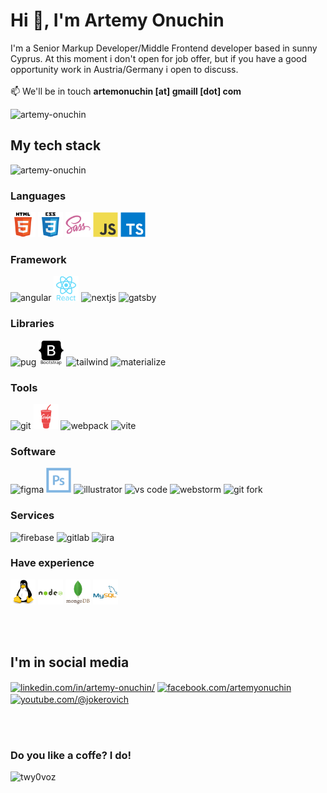 # Hi 👋, I'm Artemy Onuchin

I'm a Senior Markup Developer/Middle Frontend developer based in sunny Cyprus. At this moment i don't open for job offer, but if you have a good opportunity work in Austria/Germany i open to discuss.
<br>
<br>
📫 We'll be in touch **artemonuchin [at] gmaill [dot] com**
<br>
<p><img src="https://komarev.com/ghpvc/?username=artemy-onuchin" alt="artemy-onuchin" /></p>

## My tech stack
<img src="https://github-readme-stats.vercel.app/api/top-langs?username=artemy-onuchin&show_icons=true&locale=en&layout=compact" alt="artemy-onuchin" />

### Languages
<a><img src="https://raw.githubusercontent.com/devicons/devicon/master/icons/html5/html5-original-wordmark.svg" alt="html5" title="html5" width="40" height="40"/></a>
<a><img src="https://raw.githubusercontent.com/devicons/devicon/master/icons/css3/css3-original-wordmark.svg" alt="css3" title="css3" width="40" height="40"/></a>
<a><img src="https://raw.githubusercontent.com/devicons/devicon/master/icons/sass/sass-original.svg" alt="sass" title="sass" width="40" height="40"/></a>
<a><img src="https://raw.githubusercontent.com/devicons/devicon/master/icons/javascript/javascript-original.svg" alt="javascript" title="javascript" width="40" height="40"/></a>
<a><img src="https://raw.githubusercontent.com/devicons/devicon/master/icons/typescript/typescript-original.svg" alt="typescript" title="typescript" width="40" height="40"/></a>

### Framework
<a><img src="https://angular.io/assets/images/logos/angular/angular.svg" alt="angular" title="angular" width="40" height="40"/></a>
<a><img src="https://raw.githubusercontent.com/devicons/devicon/master/icons/react/react-original-wordmark.svg" alt="react" title="react" width="40" height="40"/></a>
<a><img src="https://cdn.worldvectorlogo.com/logos/nextjs-2.svg" alt="nextjs" title="nextjs" width="40" height="40"/></a>
<a><img src="https://www.vectorlogo.zone/logos/gatsbyjs/gatsbyjs-icon.svg" alt="gatsby" title="gatsby" width="40" height="40"/></a>

### Libraries
<a><img src="https://cdn.worldvectorlogo.com/logos/pug.svg" alt="pug" title="pug" width="40" height="40"/></a>
<a><img src="https://raw.githubusercontent.com/devicons/devicon/master/icons/bootstrap/bootstrap-plain-wordmark.svg" alt="bootstrap" title="bootstrap" width="40" height="40"/></a>
<a><img src="https://www.vectorlogo.zone/logos/tailwindcss/tailwindcss-icon.svg" alt="tailwind" title="tailwind" width="40" height="40"/></a>
<a><img src="https://raw.githubusercontent.com/prplx/svg-logos/5585531d45d294869c4eaab4d7cf2e9c167710a9/svg/materialize.svg" alt="materialize" title="materialize" width="40" height="40"/></a>

### Tools
<a><img src="https://www.vectorlogo.zone/logos/git-scm/git-scm-icon.svg" alt="git" title="git" width="40" height="40"/></a>
<a><img src="https://raw.githubusercontent.com/devicons/devicon/master/icons/gulp/gulp-plain.svg" alt="gulp" title="gulp" width="40" height="40"/></a>
<a><img src="https://cdn.worldvectorlogo.com/logos/webpack-icon.svg" alt="webpack" title="webpack" width="40" height="40"/></a>
<a><img src="https://cdn.worldvectorlogo.com/logos/vitejs.svg" alt="vite" title="vite" width="40" height="40"/></a>

### Software
<a><img src="https://www.vectorlogo.zone/logos/figma/figma-icon.svg" alt="figma" title="figma" width="40" height="40"/></a>
<a><img src="https://raw.githubusercontent.com/devicons/devicon/master/icons/photoshop/photoshop-line.svg" alt="photoshop" title="photoshop" width="40" height="40"/></a>
<a><img src="https://www.vectorlogo.zone/logos/adobe_illustrator/adobe_illustrator-icon.svg" alt="illustrator" title="illustrator" width="40" height="40"/></a>
<a><img src="https://cdn.worldvectorlogo.com/logos/visual-studio-code-1.svg" alt="vs code" title="vs code" width="40" height="40"/></a>
<a><img src="https://cdn.worldvectorlogo.com/logos/webstorm-icon.svg" alt="webstorm" title="webstorm" width="40" height="40"/></a>
<a><img src="https://git-fork.com/images/logo.png" alt="git fork" title="git fork" width="40" height="40"/></a>



### Services
<a><img src="https://www.vectorlogo.zone/logos/firebase/firebase-icon.svg" alt="firebase" title="firebase" width="40" height="40"/></a>
<a><img src="https://cdn.worldvectorlogo.com/logos/gitlab-3.svg" alt="gitlab" title="gitlab" width="40" height="40"/></a>
<a><img src="https://cdn.worldvectorlogo.com/logos/jira-3.svg" alt="jira" title="jira" width="40" height="40"/></a>



### Have experience
<a><img src="https://raw.githubusercontent.com/devicons/devicon/master/icons/linux/linux-original.svg" alt="linux" title="linux" width="40" height="40"/></a>
<a><img src="https://raw.githubusercontent.com/devicons/devicon/master/icons/nodejs/nodejs-original-wordmark.svg" alt="nodejs" title="nodejs" width="40" height="40"/></a>
<a><img src="https://raw.githubusercontent.com/devicons/devicon/master/icons/mongodb/mongodb-original-wordmark.svg" alt="mongodb" title="mongodb" width="40" height="40"/></a>
<a><img src="https://raw.githubusercontent.com/devicons/devicon/master/icons/mysql/mysql-original-wordmark.svg" alt="mysql" title="mysql" width="40" height="40"/></a>

<br>
<br>

## I'm in social media
<a href="https://linkedin.com/in/linkedin.com/in/artemy-onuchin/" target="blank"><img align="center" src="https://raw.githubusercontent.com/rahuldkjain/github-profile-readme-generator/master/src/images/icons/Social/linked-in-alt.svg" alt="linkedin.com/in/artemy-onuchin/" height="30" width="40" /></a>
<a href="https://fb.com/facebook.com/artemyonuchin" target="blank"><img align="center" src="https://raw.githubusercontent.com/rahuldkjain/github-profile-readme-generator/master/src/images/icons/Social/facebook.svg" alt="facebook.com/artemyonuchin" height="30" width="40" /></a>
<a href="https://www.youtube.com/c/youtube.com/@jokerovich" target="blank"><img align="center" src="https://raw.githubusercontent.com/rahuldkjain/github-profile-readme-generator/master/src/images/icons/Social/youtube.svg" alt="youtube.com/@jokerovich" height="30" width="40" /></a>

<br>
<br>

### Do you like a coffe? I do!
<a href="https://www.buymeacoffee.com/twy0voz"> <img align="left" src="https://cdn.buymeacoffee.com/buttons/v2/default-yellow.png" height="50" width="210" alt="twy0voz" /></a>

